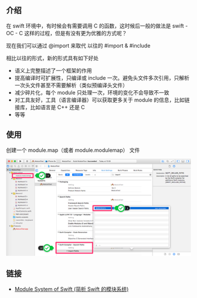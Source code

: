 
## 介绍

在 swift 环境中，有时候会有需要调用 C 的函数，这时候后一般的做法是 swift - OC - C 这样的过程，但是有没有更为优雅的方式呢？

现在我们可以通过 @import 来取代 以往的 #import & #include

相比以往的形式，新的形式具有如下好处

* 语义上完整描述了一个框架的作用
* 提高编译时可扩展性，只编译或 include 一次。避免头文件多次引用，只解析一次头文件甚至不需要解析（类似预编译头文件）
* 减少碎片化，每个 module 只处理一次，环境的变化不会导致不一致
* 对工具友好，工具（语言编译器）可以获取更多关于 module 的信息，比如链接库，比如语言是 C++ 还是 C
* 等等

## 使用

创建一个 module.map（或者 module.modulemap） 文件

![Image](/iOS/images/modulemap001.png)

## __链接__

* [Module System of Swift (简析 Swift 的模块系统)](http://andelf.github.io/blog/2014/06/19/modules-for-swift/)